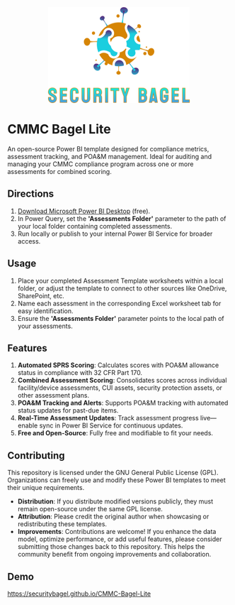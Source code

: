 <p align="center">
  <img src="https://github.com/SecurityBagel/SecurityBagel/blob/main/SecurityBagel.png"/>
</p>

# CMMC Bagel Lite
An open-source Power BI template designed for compliance metrics, assessment tracking, and POA&M management. Ideal for auditing and managing your CMMC compliance program across one or more assessments for combined scoring.

## Directions
1. [Download Microsoft Power BI Desktop](https://powerbi.microsoft.com/en-us/desktop/) (free).
2. In Power Query, set the **'Assessments Folder'** parameter to the path of your local folder containing completed assessments.
3. Run locally or publish to your internal Power BI Service for broader access.

## Usage
1. Place your completed Assessment Template worksheets  within a local folder, or adjust the template to connect to other sources like OneDrive, SharePoint, etc.
2. Name each assessment in the corresponding Excel worksheet tab for easy identification.
3. Ensure the **'Assessments Folder'** parameter points to the local path of your assessments.

## Features
1. **Automated SPRS Scoring**: Calculates scores with POA&M allowance status in compliance with 32 CFR Part 170.
2. **Combined Assessment Scoring**: Consolidates scores across individual facility/device assessments, CUI assets, security protection assets, or other assessment plans.
3. **POA&M Tracking and Alerts**: Supports POA&M tracking with automated status updates for past-due items.
4. **Real-Time Assessment Updates**: Track assessment progress live—enable sync in Power BI Service for continuous updates.
5. **Free and Open-Source**: Fully free and modifiable to fit your needs.

## Contributing
This repository is licensed under the GNU General Public License (GPL).
Organizations can freely use and modify these Power BI templates to meet their unique requirements.
- **Distribution**: If you distribute modified versions publicly, they must remain open-source under the same GPL license.
- **Attribution**: Please credit the original author when showcasing or redistributing these templates.
- **Improvements**: Contributions are welcome! If you enhance the data model, optimize performance, or add useful features, please consider submitting those changes back to this repository. This helps the community benefit from ongoing improvements and collaboration.

## Demo
https://securitybagel.github.io/CMMC-Bagel-Lite
